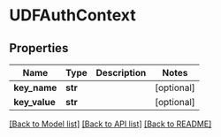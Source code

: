 # UDFAuthContext

## Properties
Name | Type | Description | Notes
------------ | ------------- | ------------- | -------------
**key_name** | **str** |  | [optional] 
**key_value** | **str** |  | [optional] 

[[Back to Model list]](../README.md#documentation-for-models) [[Back to API list]](../README.md#documentation-for-api-endpoints) [[Back to README]](../README.md)

